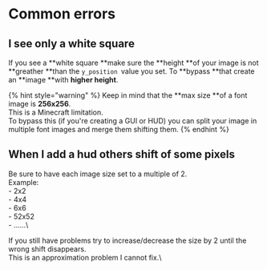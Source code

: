 # Common errors

## I see only a white square

If you see a **white square **make sure the **height **of your image is not **greather **than the `y_position `value you set. To **bypass **that create an **image **with **higher height**.

{% hint style="warning" %}
Keep in mind that the **max size **of a font image is **256x256**.\
This is a Minecraft limitation.\
To bypass this (if you're creating a GUI or HUD) you can split your image in multiple font images and merge them shifting them.
{% endhint %}

## When I add a hud others shift of some pixels

Be sure to have each image size set to a multiple of 2.\
Example:\
\- 2x2\
\- 4x4\
\- 6x6\
\- 52x52\
\- ......\


If you still have problems try to increase/decrease the size by 2 until the wrong shift disappears.\
This is an approximation problem I cannot fix.\
